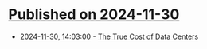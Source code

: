 # [Published on 2024-11-30](index.md)

* [2024-11-30, 14:03:00](https://soylentnews.org/article.pl?sid=24/11/28/1520243&from=rss) - [The True Cost of Data Centers](https://soylentnews.org/article.pl?sid=24/11/28/1520243&from=rss)
